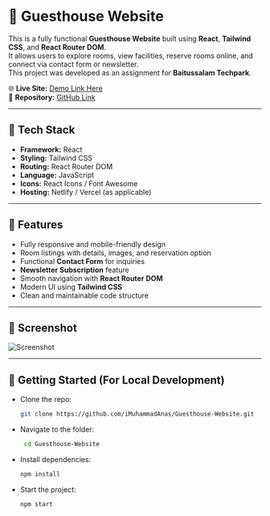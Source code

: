 # 🏨 Guesthouse Website

This is a fully functional **Guesthouse Website** built using **React**, **Tailwind CSS**, and **React Router DOM**.  
It allows users to explore rooms, view facilities, reserve rooms online, and connect via contact form or newsletter.  
This project was developed as an assignment for **Baitussalam Techpark**.

🌐 **Live Site:** [Demo Link Here](https://your-live-site-link.com)  
📁 **Repository:** [GitHub Link](https://github.com/iMuhammadAnas/Guesthouse-Website)

---

## 🔧 Tech Stack

- **Framework:** React  
- **Styling:** Tailwind CSS  
- **Routing:** React Router DOM  
- **Language:** JavaScript  
- **Icons:** React Icons / Font Awesome  
- **Hosting:** Netlify / Vercel (as applicable)  

---

## 📌 Features

- Fully responsive and mobile-friendly design  
- Room listings with details, images, and reservation option  
- Functional **Contact Form** for inquiries  
- **Newsletter Subscription** feature  
- Smooth navigation with **React Router DOM**  
- Modern UI using **Tailwind CSS**  
- Clean and maintainable code structure  

---

## 📸 Screenshot

![Screenshot](https://ik.imagekit.io/iMuhammadAnas/screencapture-guesthouse-website-netlify-app-2025-08-12-23_54_10.png)

---

## 🚀 Getting Started (For Local Development)

- Clone the repo:

   ```bash
   git clone https://github.com/iMuhammadAnas/Guesthouse-Website.git
   
- Navigate to the folder:
  
  ```bash
   cd Guesthouse-Website
  
- Install dependencies:
  
  ```bash
  npm install
  
- Start the project:
  
  ```bash
  npm start
